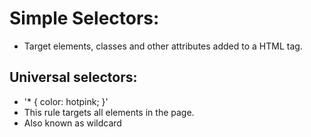 # Simple Selectors:

- Target elements, classes and other attributes added to a HTML tag.

## Universal selectors:

- '\* {
  color: hotpink;
  }'
- This rule targets all elements in the page.
- Also known as wildcard